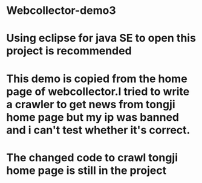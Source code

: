# Webcollector-demo3
# Using eclipse for java SE to open this project is recommended
# This demo is copied from the home page of webcollector.I tried to write a crawler to get news from tongji home page but my ip was banned and i can't test whether it's correct.
# The changed code to crawl tongji home page is still in the project
